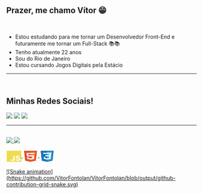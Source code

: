 ## Prazer, me chamo Vítor 😁
<br>
<div>
  <ul>
    <li>
      Estou estudando para me tornar um Desenvolvedor Front-End e futuramente me tornar um Full-Stack 📚📚
    </li>
    <li>
      Tenho atualmente 22 anos
    </li>
    <li>
      Sou do Rio de Janeiro
    </li>
    <li>
      Estou cursando Jogos Digitais pela Estácio
    </li>
  </ul>
</div>
<hr>
<br>
  
<h2>Minhas Redes Sociais!</h2>
  
<div> 
  <a href="https://instagram.com/vitorfontolan" target="_blank"><img src="https://img.shields.io/badge/-Instagram-%23E4405F?style=for-the-badge&logo=instagram&logoColor=white" target="_blank"></a>
  <a href = "mailto:vitorfontolan@gmail.com"><img src="https://img.shields.io/badge/-Gmail-%23333?style=for-the-badge&logo=gmail&logoColor=white" target="_blank"></a>
  <a href="https://www.linkedin.com/in/vitorfontolan22" target="_blank"><img src="https://img.shields.io/badge/-LinkedIn-%230077B5?style=for-the-badge&logo=linkedin&logoColor=white" target="_blank"></a>
</div>
 
<hr>
<br>
 <div>
   <a href="https://github.com/vitorfontolan">
   <img height="160px" src="https://github-readme-stats.vercel.app/api?username=VitorFontolan&show_icons=true&theme=tokyonight&include_all_commits=true&count_private=true"/>
   <img height="140px" src="https://github-readme-stats.vercel.app/api/top-langs/?username=VitorFontolan&layout=compact&langs_count=6&theme=tokyonight"/>
</div>

<div style="display: inline_block"><br>
  <img align="center" alt="Js" height="30" width="40" src="https://raw.githubusercontent.com/devicons/devicon/master/icons/javascript/javascript-plain.svg">
  <img align="center" alt="HTML" height="30" width="40" src="https://raw.githubusercontent.com/devicons/devicon/master/icons/html5/html5-original.svg">
  <img align="center" alt="CSS" height="30" width="40" src="https://raw.githubusercontent.com/devicons/devicon/master/icons/css3/css3-original.svg">
</div>
 
 <br>

<div>
  ![Snake animation](https://github.com/VitorFontolan/VitorFontolan/blob/output/github-contribution-grid-snake.svg)

</div>
